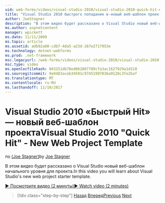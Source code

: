 ```yaml
---
uid: web-forms/videos/visual-studio-2010/visual-studio-2010-quick-hit-new-web-project-template
title: "Visual Studio 2010 быстрого попадание в-новый веб-шаблон проекта | Документы Microsoft"
author: JoeStagner
description: "В этом видео будет рассказано о Visual Studio новый веб-шаблон начального уровня для проекта."
ms.author: aspnetcontent
manager: wpickett
ms.date: 11/11/2009
ms.topic: article
ms.assetid: adb92a60-cdb7-4da5-a23d-267e2717953e
ms.technology: dotnet-webforms
ms.prod: .net-framework
msc.legacyurl: /web-forms/videos/visual-studio-2010/visual-studio-2010-quick-hit-new-web-project-template
msc.type: video
ms.openlocfilehash: 043251db78ed062807789cfa3ac1627929a1d310
ms.sourcegitcommit: 9a9483aceb34591c97451997036a9120c3fe2baf
ms.translationtype: MT
ms.contentlocale: ru-RU
ms.lasthandoff: 11/10/2017
---
```

<a name="visual-studio-2010-quick-hit---new-web-project-template"></a><span data-ttu-id="e4032-103">Visual Studio 2010 «Быстрый Hit» — новый веб-шаблон проекта</span><span class="sxs-lookup"><span data-stu-id="e4032-103">Visual Studio 2010 "Quick Hit" - New Web Project Template</span></span>
====================
<span data-ttu-id="e4032-104">по [(Joe Stagner)](https://github.com/JoeStagner)</span><span class="sxs-lookup"><span data-stu-id="e4032-104">by [Joe Stagner](https://github.com/JoeStagner)</span></span>

<span data-ttu-id="e4032-105">В этом видео будет рассказано о Visual Studio новый веб-шаблон начального уровня для проекта.</span><span class="sxs-lookup"><span data-stu-id="e4032-105">In this video you will learn about Visual Studio's new web project starter template.</span></span>

[<span data-ttu-id="e4032-106">&#9654; Посмотрите видео (2 минуты)</span><span class="sxs-lookup"><span data-stu-id="e4032-106">&#9654; Watch video (2 minutes)</span></span>](https://channel9.msdn.com/Blogs/ASP-NET-Site-Videos/visual-studio-2010-quick-hit-new-web-project-template)

>[!div class="step-by-step"]
<span data-ttu-id="e4032-107">[Назад](visual-studio-2010-quick-hit-multi-monitor-support.md)
[Вперед](visual-studio-2010-quick-hit-new-multi-targeting.md)</span><span class="sxs-lookup"><span data-stu-id="e4032-107">[Previous](visual-studio-2010-quick-hit-multi-monitor-support.md)
[Next](visual-studio-2010-quick-hit-new-multi-targeting.md)</span></span>
